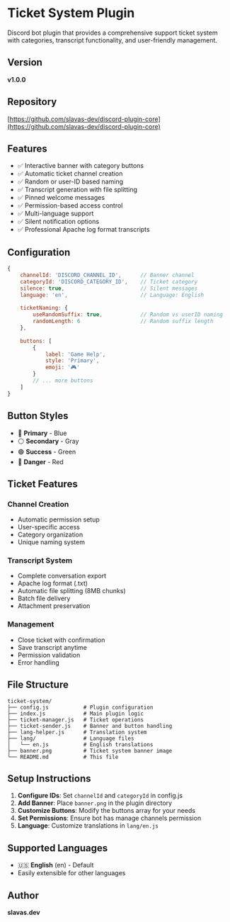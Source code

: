 # Ticket System Plugin

Discord bot plugin that provides a comprehensive support ticket system with categories, transcript functionality, and user-friendly management.

## Version
**v1.0.0**

## Repository
[https://github.com/slavas-dev/discord-plugin-core](https://github.com/slavas-dev/discord-plugin-core)

## Features

- ✅ Interactive banner with category buttons
- ✅ Automatic ticket channel creation
- ✅ Random or user-ID based naming
- ✅ Transcript generation with file splitting
- ✅ Pinned welcome messages
- ✅ Permission-based access control
- ✅ Multi-language support
- ✅ Silent notification options
- ✅ Professional Apache log format transcripts

## Configuration

```javascript
{
    channelId: 'DISCORD_CHANNEL_ID',      // Banner channel
    categoryId: 'DISCORD_CATEGORY_ID',    // Ticket category
    silence: true,                        // Silent messages
    language: 'en',                       // Language: English
    
    ticketNaming: {
        useRandomSuffix: true,            // Random vs userID naming
        randomLength: 6                   // Random suffix length
    },
    
    buttons: [
        {
            label: 'Game Help',
            style: 'Primary',
            emoji: '🎮'
        }
        // ... more buttons
    ]
}
```

## Button Styles

- 🔵 **Primary** - Blue
- ⚪ **Secondary** - Gray
- 🟢 **Success** - Green
- 🔴 **Danger** - Red

## Ticket Features

### Channel Creation
- Automatic permission setup
- User-specific access
- Category organization
- Unique naming system

### Transcript System
- Complete conversation export
- Apache log format (.txt)
- Automatic file splitting (8MB chunks)
- Batch file delivery
- Attachment preservation

### Management
- Close ticket with confirmation
- Save transcript anytime
- Permission validation
- Error handling

## File Structure

```
ticket-system/
├── config.js           # Plugin configuration
├── index.js            # Main plugin logic
├── ticket-manager.js   # Ticket operations
├── ticket-sender.js    # Banner and button handling
├── lang-helper.js      # Translation system
├── lang/               # Language files
│   └── en.js           # English translations
├── banner.png          # Ticket system banner image
└── README.md           # This file
```

## Setup Instructions

1. **Configure IDs**: Set `channelId` and `categoryId` in config.js
2. **Add Banner**: Place `banner.png` in the plugin directory
3. **Customize Buttons**: Modify the buttons array for your needs
4. **Set Permissions**: Ensure bot has manage channels permission
5. **Language**: Customize translations in `lang/en.js`

## Supported Languages

- 🇺🇸 **English** (en) - Default
- Easily extensible for other languages

## Author
**slavas.dev**